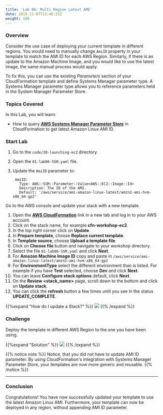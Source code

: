 ```yaml
---
title: 'Lab 06: Multi Region Latest AMI'
date: 2019-11-07T13:46:21Z
weight: 100
---
```


### Overview
Consider the use case of deploying your current template in different regions. You would need to manually change `AmiID` property in your template to match the AMI ID for each AWS Region. Similarly, if there is an update to the Amazon Machine Image, and you would like to use the latest image, the same manual process would apply.

To fix this, you can use the existing _Parameters_ section of your CloudFormation template and define Systems Manager parameter type. A Systems Manager parameter type allows you to reference parameters held in the System Manager Parameter Store.

### Topics Covered
In this Lab, you will learn:

+ How to query **[AWS Systems Manager Parameter Store](https://aws.amazon.com/blogs/compute/query-for-the-latest-amazon-linux-ami-ids-using-aws-systems-manager-parameter-store/)** in CloudFormation to get latest Amazon Linux AMI ID.

### Start Lab

1. Go to the `code/30-launching-ec2` directory.
1. Open the `01-lab06-SSM.yaml` file.
1. Update the `AmiID` parameter to:

        AmiID:
          Type: AWS::SSM::Parameter::Value<AWS::EC2::Image::Id>
          Description: The ID of the AMI.
          Default: '/aws/service/ami-amazon-linux-latest/amzn2-ami-hvm-x86_64-gp2'

Go to the AWS console and update your stack with a new template.

1. Open the **[AWS CloudFormation](https://console.aws.amazon.com/cloudformation)** link in a new tab and log in to your AWS account.
1. Click on the stack name, for example **cfn-workshop-ec2**.
1. In the top right corner click on **Update**.
1. In **Prepare template**, choose **Replace current template**.
1. In **Template source**, choose **Upload a template file**.
1. Click on **Choose file** button and navigate to your workshop directory.
1. Select the file `01-lab06-SSM.yaml` and click **Next**.
1. For **Amazon Machine Image ID** copy and paste in `/aws/service/ami-amazon-linux-latest/amzn2-ami-hvm-x86_64-gp2`
1. For **EnvironmentType** select the different environment than is listed. For example if you have **Test** selected, choose **Dev** and click **Next**.
1. You can leave **Configure stack options** default, click **Next**.
1. On the **Review <stack_name>** page, scroll down to the bottom and click on **Update stack**.
1. You can click the **refresh** button a few times until you see in the status **UPDATE_COMPLETE**.

{{%expand "How do I update a Stack?" %}}
![](../update-2.gif)
{{% /expand %}}

### Challenge
Deploy the template in different AWS Region to the one you have been using.

{{%expand "Solution" %}}
![](../new-region-1.gif)
{{% /expand %}}

{{% notice note %}}
Notice, that you did not have to update AMI ID parameter. By using CloudFormation's integration with Systems 
Manager Parameter Store, your templates are now more generic and reusable.
{{% /notice %}}

---
### Conclusion

Congratulations! You have now successfully updated your template to use the latest Amazon Linux AMI. Furthermore, your template can now be deployed in any region, without appending AMI ID parameter.
